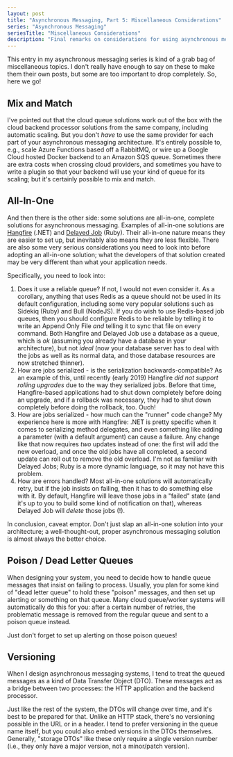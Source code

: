```yaml
---
layout: post
title: "Asynchronous Messaging, Part 5: Miscellaneous Considerations"
series: "Asynchronous Messaging"
seriesTitle: "Miscellaneous Considerations"
description: "Final remarks on considerations for using asynchronous messaging with request-exogenous code."
---
```


This entry in my asynchronous messaging series is kind of a grab bag of miscellaneous topics. I don't really have enough to say on these to make them their own posts, but some are too important to drop completely. So, here we go!

## Mix and Match

I've pointed out that the cloud queue solutions work out of the box with the cloud backend processor solutions from the same company, including automatic scaling. But you don't *have* to use the same provider for each part of your asynchronous messaging architecture. It's entirely possible to, e.g., scale Azure Functions based off a RabbitMQ, or wire up a Google Cloud hosted Docker backend to an Amazon SQS queue. Sometimes there are extra costs when crossing cloud providers, and sometimes you have to write a plugin so that your backend will use your kind of queue for its scaling; but it's certainly possible to mix and match.

## All-In-One

And then there is the other side: some solutions are all-in-one, complete solutions for asynchronous messaging. Examples of all-in-one solutions are [Hangfire](https://www.hangfire.io/) (.NET) and [Delayed Job](https://github.com/collectiveidea/delayed_job) (Ruby). Their all-in-one nature means they are easier to set up, but inevitably also means they are less flexible. There are also some very serious considerations you need to look into before adopting an all-in-one solution; what the developers of that solution created may be very different than what your application needs.

Specifically, you need to look into:

1. Does it use a reliable queue? If not, I would not even consider it. As a corollary, anything that uses Redis as a queue should not be used in its default configuration, including some very popular solutions such as Sidekiq (Ruby) and Bull (NodeJS). If you do wish to use Redis-based job queues, then you should configure Redis to be reliable by telling it to write an Append Only File *and* telling it to sync that file on every command. Both Hangfire and Delayed Job use a database as a queue, which is *ok* (assuming you already have a database in your architecture), but not *ideal* (now your database server has to deal with the jobs as well as its normal data, and those database resources are now stretched thinner).
1. How are jobs serialized - is the serialization backwards-compatible? As an example of this, until recently (early 2019) Hangfire *did not support rolling upgrades* due to the way they serialized jobs. Before that time, Hangfire-based applications had to shut down completely before doing an upgrade, and if a rollback was necessary, they had to shut down completely before doing the rollback, too. Ouch!
1. How are jobs serialized - how much can the "runner" code change? My experience here is more with Hangfire: .NET is pretty specific when it comes to serializing method delegates, and even something like adding a parameter (with a default argument) can cause a failure. Any change like that now requires *two* updates instead of one: the first will add the new overload, and once the old jobs have all completed, a second update can roll out to remove the old overload. I'm not as familiar with Delayed Jobs; Ruby is a more dynamic language, so it may not have this problem.
1. How are errors handled? Most all-in-one solutions will automatically retry, but if the job insists on failing, then it has to do something else with it. By default, Hangfire will leave those jobs in a "failed" state (and it's up to you to build some kind of notification on that), whereas Delayed Job will *delete* those jobs (!).

In conclusion, caveat emptor. Don't just slap an all-in-one solution into your architecture; a well-thought-out, proper asynchronous messaging solution is almost always the better choice.

## Poison / Dead Letter Queues

When designing your system, you need to decide how to handle queue messages that insist on failing to process. Usually, you plan for some kind of "dead letter queue" to hold these "poison" messages, and then set up alerting or something on that queue. Many cloud queue/worker systems will automatically do this for you: after a certain number of retries, the problematic message is removed from the regular queue and sent to a poison queue instead.

Just don't forget to set up alerting on those poison queues!

## Versioning

When I design asynchronous messaging systems, I tend to treat the queued messages as a kind of Data Transfer Object (DTO). These messages act as a bridge between two processes: the HTTP application and the backend processor.

Just like the rest of the system, the DTOs will change over time, and it's best to be prepared for that. Unlike an HTTP stack, there's no versioning possible in the URL or in a header. I tend to prefer versioning in the queue name itself, but you could also embed versions in the DTOs themselves. Generally, "storage DTOs" like these only require a single version number (i.e., they only have a major version, not a minor/patch version).